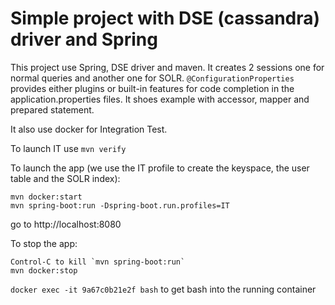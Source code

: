 # Simple project with DSE (cassandra) driver and Spring

This project use Spring, DSE driver and maven. It creates 2 sessions one for normal queries and another one for SOLR.
`@ConfigurationProperties` provides either plugins or built-in features for code completion in the application.properties files. 
It shoes example with accessor, mapper and prepared statement.

It also use docker for Integration Test.

To launch IT use `mvn verify`

To launch the app (we use the IT profile to create the keyspace, the user table and the SOLR index):
```
mvn docker:start 
mvn spring-boot:run -Dspring-boot.run.profiles=IT
```
go to http://localhost:8080

To stop the app:
```
Control-C to kill `mvn spring-boot:run`
mvn docker:stop 
```

`docker exec -it 9a67c0b21e2f bash` to get bash into the running container
